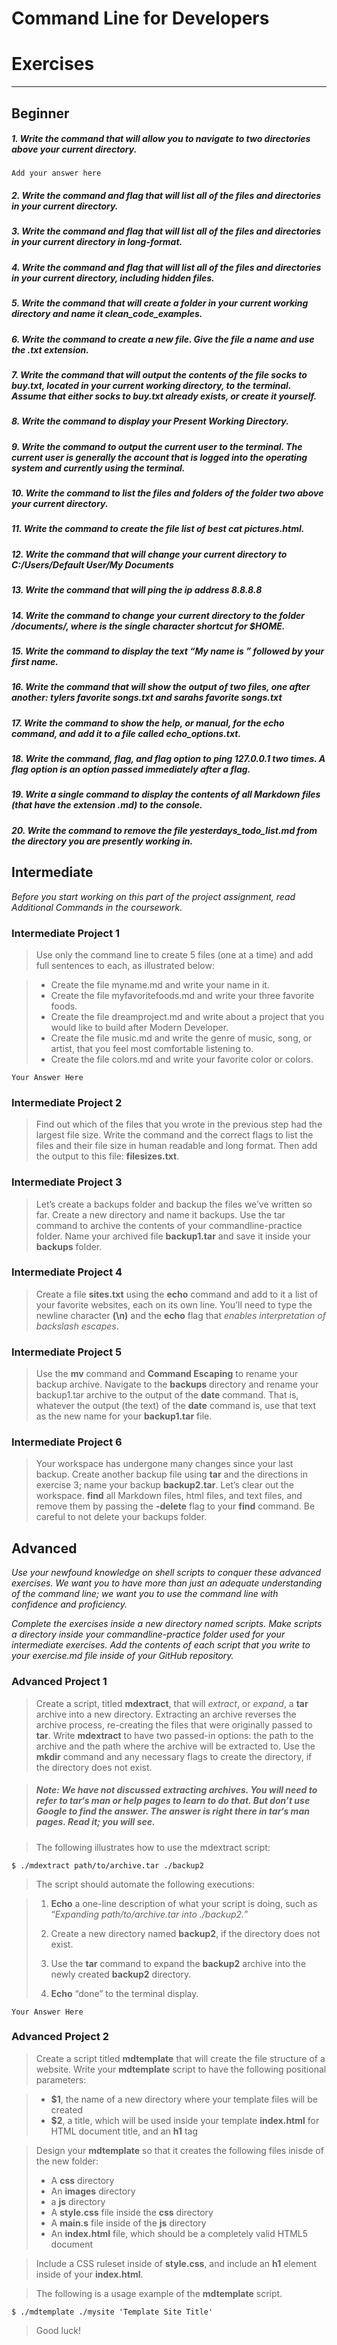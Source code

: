# Command Line for Developers
# Exercises

___
## Beginner

##### 1. Write the command that will allow you to navigate to two directories above your current directory.

	Add your answer here

##### 2. Write the command and flag that will list all of the files and directories in your current directory.


##### 3.  Write the command and flag that will list all of the files and directories in your current directory in long-format.


##### 4.  Write the command and flag that will list all of the files and directories in your current directory, including hidden files.

##### 5.  Write the command that will create a folder in your current working directory and name it clean_code_examples.


##### 6.  Write the command to create a new file. Give the file a name and use the .txt extension.


##### 7.  Write the command that will output the contents of the file socks to buy.txt, located in your current working directory, to the terminal. Assume that either socks to buy.txt already exists, or create it yourself.


##### 8.  Write the command to display your Present Working Directory.

##### 9.  Write the command to output the current user to the terminal. The current user is generally the account that is logged into the operating system and currently using the terminal.


##### 10.  Write the command to list the files and folders of the folder two above your current directory. 


##### 11.  Write the command to create the file list of best cat pictures.html.


##### 12.  Write the command that will change your current directory to C:/Users/Default User/My Documents


##### 13.  Write the command that will ping the ip address 8.8.8.8


##### 14.  Write the command to change your current directory to the folder <HOME>/documents/, where <HOME> is the single character shortcut for $HOME.

##### 15.  Write the command to display the text “My name is ” followed by your first name.


##### 16.  Write the command that will show the output of two files, one after another: tylers favorite songs.txt and sarahs favorite songs.txt


##### 17.  Write the command to show the help, or manual, for the echo command, and add it to a file called echo_options.txt.


##### 18.  Write the command, flag, and flag option to ping 127.0.0.1 two times. A flag option is an option passed immediately after a flag.


##### 19.  Write a single command to display the contents of all Markdown files (that have the extension .md) to the console.

##### 20.  Write the command to remove the file yesterdays_todo_list.md from the directory you are presently working in.

## Intermediate

*Before you start working on this part of the project assignment, read Additional Commands in the coursework.*

### Intermediate Project 1

> Use only the command line to create 5 files (one at a time) and add full sentences to each, as illustrated below:

>- Create the file myname.md and write your name in it.
>- Create the file myfavoritefoods.md and write your three favorite foods.
>- Create the file dreamproject.md and write about a project that you would like to build after Modern Developer.
>- Create the file music.md and write the genre of music, song, or artist, that you feel most comfortable listening to.
>- Create the file colors.md and write your favorite color or colors.

	Your Answer Here

### Intermediate Project 2

> Find out which of the files that you wrote in the previous step had the largest file size. Write the command and the correct flags to list the files and their file size in human readable and long format. Then add the output to this file: **filesizes.txt**.

### Intermediate Project 3

> Let’s create a backups folder and backup the files we’ve written so far. Create a new directory and name it backups. Use the tar command to archive the contents of your commandline-practice folder. Name your archived file **backup1.tar** and save it inside your **backups** folder.

### Intermediate Project 4

> Create a file **sites.txt** using the **echo** command and add to it a list of your favorite websites, each on its own line. You’ll need to type the newline character **(\n)** and the **echo** flag that *enables interpretation of backslash escapes*.

### Intermediate Project 5

> Use the **mv** command and **Command Escaping** to rename your backup archive. Navigate to the **backups** directory and rename your backup1.tar archive to the output of the **date** command. That is, whatever the output (the text) of the **date** command is, use that text as the new name for your **backup1.tar** file.

### Intermediate Project 6

> Your workspace has undergone many changes since your last backup. Create another backup file using **tar** and the directions in exercise 3; name your backup **backup2.tar**. Let’s clear out the workspace. **find** all Markdown files, html files, and text files, and remove them by passing the **-delete** flag to your **find** command. Be careful to not delete your backups folder.


## Advanced 

*Use your newfound knowledge on shell scripts to conquer these advanced exercises. We want you to have more than just an adequate understanding of the command line; we want you to use the command line with confidence and proficiency.*

*Complete the exercises inside a new directory named scripts. Make scripts a directory inside your commandline-practice folder used for your intermediate exercises. Add the contents of each script that you write to your exercise.md file inside of your GitHub repository.*

### Advanced Project 1

> Create a script, titled **mdextract**, that will *extract*, or *expand*, a **tar** archive into a new directory. Extracting an archive reverses the archive process, re-creating the files that were originally passed to **tar**. Write **mdextract** to have two passed-in options: the path to the archive and the path where the archive will be extracted to. Use the **mkdir** command and any necessary flags to create the directory, if the directory does not exist.

> ##### Note: We have not discussed extracting archives. You will need to refer to tar‘s man or help pages to learn to do that. But don’t use Google to find the answer. The answer is right there in tar‘s man pages. Read it; you will see.

> The following illustrates how to use the mdextract script:

	$ ./mdextract path/to/archive.tar ./backup2

> The script should automate the following executions:

>1. **Echo** a one-line description of what your script is doing, such as “*Expanding path/to/archive.tar into ./backup2.*”
>
>2. Create a new directory named **backup2**, if the directory does not exist.
>
>3. Use the **tar** command to expand the **backup2** archive into the newly created **backup2** directory.
>
>4. **Echo** “done” to the terminal display.

	Your Answer Here
	
### Advanced Project 2
	
> Create a script titled **mdtemplate** that will create the file structure of a website. Write your **mdtemplate** script to have the following positional parameters:

>- **$1**, the name of a new directory where your template files will be created
>- **$2**, a title, which will be used inside your template **index.html** for HTML document title, and an **h1** tag

>Design your **mdtemplate** so that it creates the following files inisde of the new folder:
>
>- A **css** directory
>- An **images** directory
>- a **js** directory
>- A **style.css** file inside the **css** directory
>- A **main.s** file inside of the **js** directory
>- An **index.html** file, which should be a completely valid HTML5 document

> Include a CSS ruleset inside of **style.css**, and include an **h1** element inside of your **index.html**.

> The following is a usage example of the **mdtemplate** script.

	$ ./mdtemplate ./mysite 'Template Site Title'
	
> Good luck!
